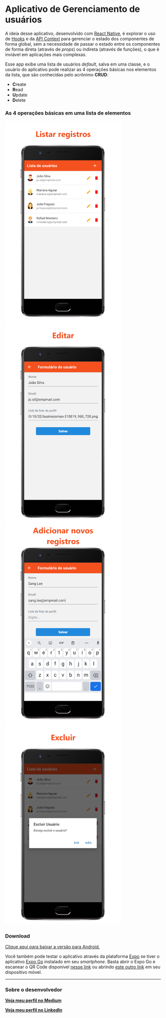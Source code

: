 # Aplicativo de Gerenciamento de usuários

A ideia desse aplicativo, desenvolvido com [React Native](https://reactnative.dev), é explorar o uso de [Hooks](https://www.bacancytechnology.com/blog/react-native-hooks-to-build-app) e da [API Context](https://www.loginradius.com/blog/async/react-context-api/) para gerenciar o estado dos componentes de forma global, sem a necessidade de passar o estado entre os componentes de forma direta (através de *props*) ou indireta (através de funções), o que é inviável em aplicações mais complexas.

Esse app exibe uma lista de usuários *default*, salva em uma classe, e o usuário do aplicativo pode realizar as 4 operações básicas nos elementos da lista, que são conhecidas pelo acrônimo **CRUD**:

* **C**reate
* **R**ead
* **U**pdate
* **D**elete

### As 4 operações básicas em uma lista de elementos

<img src="img/list_records.png" width="375"/><img src="img/edit_record.png" width="375"/>
<img src="img/add_record.png" width="375"/><img src="img/delete_record.png" width="375"/>

### Download

[Clique aqui para baixar a versão para Android.](https://github.com/fabioTowers/react_native_crud/releases/download/v1.0.0/gerenciamento_de_lista.apk)

Você também pode testar o aplicativo através da plataforma [Expo](https://expo.dev) se tiver o aplicativo [Expo Go](https://play.google.com/store/apps/details?id=host.exp.exponent&hl=pt_BR&gl=US) instalado em seu *smartphone*. Basta abrir o Expo Go e escanear o QR Code disponível [nesse link](https://expo.dev/@fabiotowers/gerenciamento_de_lista) ou abrindo [este outro link](exp://exp.host/@fabiotowers/gerenciamento_de_lista?release-channel=default) em seu dispositivo móvel.

---

### Sobre o desenvolvedor

[**Veja meu perfil no Medium**](https://medium.com/@fabiomendes_95615)

[**Veja meu perfil no LinkedIn**](https://www.linkedin.com/in/fabio-mendes-35743b128)

